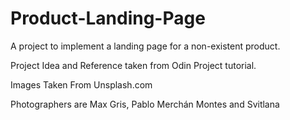 # Product-Landing-Page
A project to implement a landing page for a non-existent product.

Project Idea and Reference taken from Odin Project tutorial.

Images Taken From Unsplash.com

Photographers are Max Gris, Pablo Merchán Montes and Svitlana
